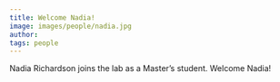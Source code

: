 ```yaml
---
title: Welcome Nadia!
image: images/people/nadia.jpg
author:
tags: people
---
```


Nadia Richardson joins the lab as a Master’s student. Welcome Nadia!